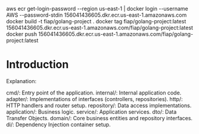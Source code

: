 aws ecr get-login-password --region us-east-1 | docker login --username AWS --password-stdin 156041436605.dkr.ecr.us-east-1.amazonaws.com
docker build -t fiap/golang-project .
docker tag fiap/golang-project:latest 156041436605.dkr.ecr.us-east-1.amazonaws.com/fiap/golang-project:latest
docker push 156041436605.dkr.ecr.us-east-1.amazonaws.com/fiap/golang-project:latest


# Introduction

Explanation:

cmd/: Entry point of the application.
internal/: Internal application code.
adapter/: Implementations of interfaces (controllers, repositories).
http/: HTTP handlers and router setup.
repository/: Data access implementations.
application/: Business logic.
service/: Application services.
dto/: Data Transfer Objects.
domain/: Core business entities and repository interfaces.
di/: Dependency Injection container setup.
